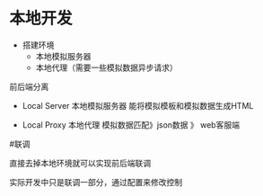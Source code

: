 # 本地开发

- 搭建环境
  - 本地模拟服务器
  - 本地代理（需要一些模拟数据异步请求）
 
前后端分离

- Local Server 本地模拟服务器
能将模拟模板和模拟数据生成HTML

- Local Proxy 本地代理
模拟数据匹配》json数据 》 web客服端

#联调

直接去掉本地环境就可以实现前后端联调

实际开发中只是联调一部分，通过配置来修改控制